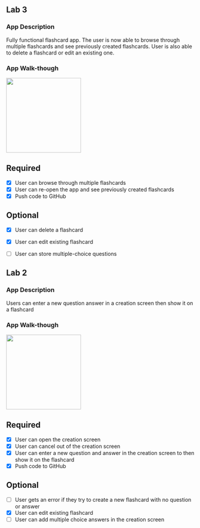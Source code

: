 

## Lab 3

### App Description
Fully functional flashcard app. The user is now able to browse through multiple flashcards and see previously created flashcards. User is also able to delete a flashcard or edit an existing one. 

### App Walk-though
<img src="http://g.recordit.co/4qfjFWOUID.gif" width=200><br>


## Required
- [x] User can browse through multiple flashcards
- [x] User can re-open the app and see previously created flashcards
- [x] Push code to GitHub
## Optional
- [x] User can delete a flashcard
- [x] User can edit existing flashcard
- [ ] User can store multiple-choice questions


## Lab 2

### App Description
 Users can enter a new question answer in a creation screen then show it on a flashcard

### App Walk-though

<img src="http://g.recordit.co/Cd8lNnBE8w.gif" width=200><br>


## Required
- [x] User can open the creation screen
- [x] User can cancel out of the creation screen
- [x] User can enter a new question and answer in the creation screen to then show it on the flashcard
- [x] Push code to GitHub
## Optional
- [ ] User gets an error if they try to create a new flashcard with no question or answer
- [x] User can edit existing flashcard
- [ ] User can add multiple choice answers in the creation screen
